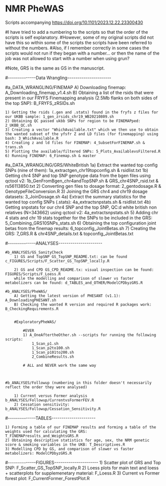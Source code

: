 # NMR PheWAS
 Scripts accompanying https://doi.org/10.1101/2023.12.22.23300430 


#I have tried to add a numbering to the scripts so that the order of the scripts is self explanatory. 
#However, some of my original scripts did not have this so within some of the scripts the scripts have been referred to without the numbers. 
#Also, if I remember correctly in some cases the scripts would not run if they began with a number... or then the name of the job was not allowed to start with a number when using grun?

#Note, GRS is the same as GS in the manuscript.

#--------------Data Wrangling----------------------

#a_DATA_WRANGLING/FINEMAP
	A) Downloading finemap: A_Downloading_finemap_v1.4.sh
	B) Obtaining a list of the rsids that were present in our FRYFS Finemapping analysis (2.5Mb flanks on both sides of the top SNP): B_FRYFS_zRSIDs.sh

	1) Getting the rsids (.gen and .stats) found in the fryfs z files for our UKBB sample: 1_gen_zrsids_chr19_WB20210809.sh
	2) Obtaining QC passed ukbb SNPs for region to be FINEMAPped: 2_UKBB_QC.sh
	3) Creating a vector "WhichAvailable.txt" which we then use to obtain the wanted subset of the yfsfr Z and LD files (for finemapping) using bash: 3_WhichAvailable.R
	4) Creating z and ld files for FINEMAP: 4_SubsetForFINEMAP.sh & trans.sh
	5) Plotting the available/filtered SNPs: 5_Plots_AvailablevsFiltered.R
	6) Running FINEMAP: 6_Finemap.sh & master
	

#a_DATA_WRANGLING/GRS/WhiteBritish
	1a) Extract the wanted top config SNPs (nine of them): 1a_extractgen_chr19topconfig.sh & rsidlist.txt
	1b) Getting chr4 SNP and top SNP genotype data from the bgen files using qctool v2: 1b_GenFromBgen_chr4andTopSNP.sh & GRS_chr4SNP_rsid.txt & rs56113850.txt 
	2) Converting gen files to dosage format: 2_gentodosage.R & GenotypeFileConversion.R
	3) Joining the GRS chr4 and chr19 dosage datasets: 3_JoinDosage.sh
	4a) Extract the summary statistics for the wanted top config SNPs (.stats): 4a_extractsnpstats.sh & rsidlist.txt
	4b) Getting snpstats for our chr4 SNP and the top SNP, QC:d white british non relatives (N=343662) using qctool v2: 4a_extractsnpstats.sh 
	5) Adding chr 4 stats and chr 19 stats together for the SNPs to be included in the GRS: 5_Combining_GRS10SNPs_stats.sh
	6) Obtaining the top configuration joint betas from the finemap results: 6_topconfig_JointBetas.sh 
	7) Creating the GRS: 7_GRS.R & chr4SNP_details.txt & topconfig_JointBetas.txt



#--------------ANALYSES----------------------

	#b_ANALYSES/GS_SanityCheck
		1) GS and TopSNP GS_TopSNP_README.txt: can be found c_FIGURES/Scripts/F_Scatter_GS_TopSNP_locally.R

		2) GS and CPD GS_CPD_README.tx: visual inspection can be found: FIGURES/Scripts/F_Loess.R 
		while the modelling and comparison of slower vs faster metabolizers can be found: d_TABLES_and_OTHER/ModelCPDbyzGRS.R	
	
	#b_ANALYSES/PheWAS/
		A) Getting the latest version of PHESANT (v1.1): A_DownloadingPHESANT.sh
		B) Checking the wanted R version and required R packages work: B_CheckingRequirements.R


		#ExploratoryPheWAS/

			#EVER
			1) A_OneAftertheOther.sh --scripts for running the following scripts:
				1_Scan_p1.sh
				1_Scan_p2to100.sh
				1_Scan_p101to200.sh
				2_CombineResults.sh

			# ALL and NEVER work the same way
	


	#b_ANALYSES/Followup (numbering in this folder doesn't necessarily reflect the order they were analysed)

		1) Current versus Former analysis b_ANALYSES/Followup/CurrentvsFormerFEV.R
		2) Cessation sensitivity: b_ANALYSES/Followup/Cessation_Sensitivity.R
		


#--------------TABLES----------------------

	1) Forming a table of our FINEMAP results and forming a table of the weights used for calculating the GRS: T_FINEMAPresults_and_WeightsGRS.R
	2) Obtaining descriptive statistics for age, sex, the NRM genetic score & smoking variables in the UKB: T_Descriptives.R
	3) Modelling CPD by GS, and comparison of slower vs faster metabolizers: ModelCPDbyzGRS.R

#--------------FIGURES----------------------
	1) Scatter plot of GRS and Top SNP: F_Scatter_GS_TopSNP_locally.R
	2) Loess plots for main text and loess + scatterplots for supplemenetary material: F_Loess.R
	3) Current vs Former forest plot: F_CurrentFormer_ForestPlot.R